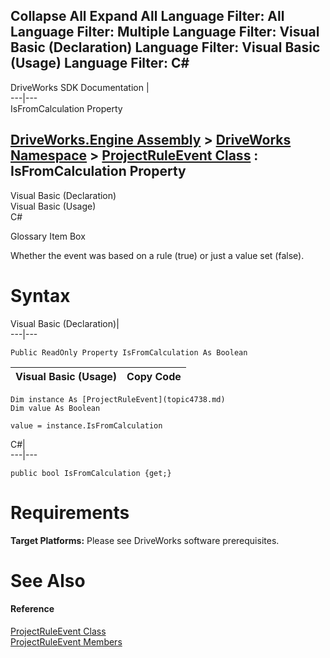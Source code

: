 Collapse All Expand All Language Filter: All  Language Filter: Multiple  Language Filter: Visual Basic (Declaration) Language Filter: Visual Basic (Usage) Language Filter: C#  
---  
DriveWorks SDK Documentation  |   
---|---  
IsFromCalculation Property   
  
[DriveWorks.Engine Assembly](topic2156.md) > [DriveWorks Namespace](topic2159.md) > [ProjectRuleEvent Class](topic4738.md) : IsFromCalculation Property  
---  
  
Visual Basic (Declaration)    
Visual Basic (Usage)    
C# 

Glossary Item Box

Whether the event was based on a rule (true) or just a value set (false). 

# Syntax

Visual Basic (Declaration)|   
---|---  
      
    
    Public ReadOnly Property IsFromCalculation As Boolean  
  
Visual Basic (Usage)| Copy Code  
---|---  
      
    
    Dim instance As [ProjectRuleEvent](topic4738.md)
    Dim value As Boolean
     
    value = instance.IsFromCalculation  
  
C#|   
---|---  
      
    
    public bool IsFromCalculation {get;}  
  
# Requirements

**Target Platforms:** Please see DriveWorks software prerequisites.

# See Also

#### Reference

[ProjectRuleEvent Class](topic4738.md)   
[ProjectRuleEvent Members](topic4739.md)


